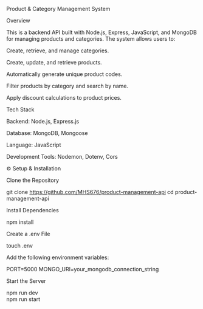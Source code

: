Product & Category Management System

Overview

This is a backend API built with Node.js, Express, JavaScript, and MongoDB for managing products and categories. The system allows users to:

Create, retrieve, and manage categories.

Create, update, and retrieve products.

Automatically generate unique product codes.

Filter products by category and search by name.

Apply discount calculations to product prices.

Tech Stack

Backend: Node.js, Express.js

Database: MongoDB, Mongoose

Language: JavaScript

Development Tools: Nodemon, Dotenv, Cors

⚙️ Setup & Installation

Clone the Repository

git clone https://github.com/MHS676/product-management-api
cd product-management-api

Install Dependencies

npm install

Create a .env File

touch .env

Add the following environment variables:

PORT=5000
MONGO_URI=your_mongodb_connection_string

Start the Server

npm run dev  
npm run start  